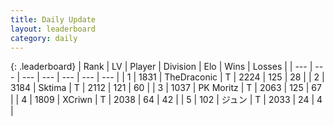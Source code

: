 ```yaml
---
title: Daily Update
layout: leaderboard
category: daily
---
```


{: .leaderboard}
| Rank | LV | Player | Division | Elo | Wins | Losses |
| --- | --- | --- | --- | --- | --- | --- |
| <span data-change="0">1</span> | 1831 | <span title="ID: 544310">TheDraconic</span> | T | <span data-change="-19">2224</span> | <span data-change="4">125</span> | <span data-change="2">28</span> |
| <span data-change="0">2</span> | 3184 | <span title="ID: 353063">Sktima</span> | T | <span data-change="21">2112</span> | <span data-change="5">121</span> | <span data-change="0">60</span> |
| <span data-change="0">3</span> | 1037 | <span title="ID: 427478">PK Moritz</span> | T | <span data-change="-10">2063</span> | <span data-change="1">125</span> | <span data-change="1">67</span> |
| <span data-change="5">4</span> | 1809 | <span title="ID: 448883">XCriwn</span> | T | <span data-change="26">2038</span> | <span data-change="13">64</span> | <span data-change="5">42</span> |
| <span data-change="5">5</span> | 102 | <span title="ID: 721058">ジュン</span> | T | <span data-change="24">2033</span> | <span data-change="4">24</span> | <span data-change="0">4</span> |